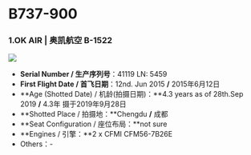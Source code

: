 # B737-900

### 1.OK AIR | 奥凯航空     B-1522

![](http://cdn.eternityqjl.top/B737-900_BK_B-1522.jpg)

- **Serial Number / 生产序列号**：41119  LN: 5459
- **First Flight Date / 首飞日期**：12nd. Jun 2015  **/**  2015年6月12日
- **Age (Shotted Date) / 机龄(拍摄日期)：**4.3 years as of 28th.Sep 2019  **/**  4.3年  摄于2019年9月28日
- **Shotted Place / 拍摄地：**Chengdu  **/**  成都
- **Seat Configuration / 座位布局：**not sure
- **Engines / 引擎：**2 x CFMI CFM56-7B26E
- Others：-
